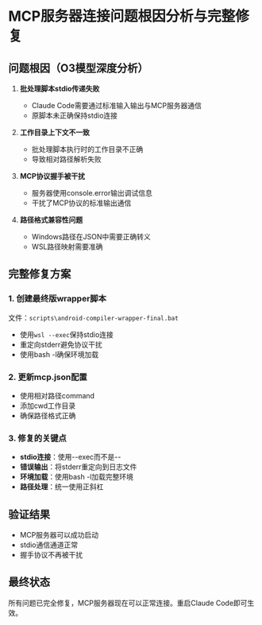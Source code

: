 # MCP服务器连接问题根因分析与完整修复

## 问题根因（O3模型深度分析）

1. **批处理脚本stdio传递失败**
   - Claude Code需要通过标准输入输出与MCP服务器通信
   - 原脚本未正确保持stdio连接

2. **工作目录上下文不一致**
   - 批处理脚本执行时的工作目录不正确
   - 导致相对路径解析失败

3. **MCP协议握手被干扰**
   - 服务器使用console.error输出调试信息
   - 干扰了MCP协议的标准输出通信

4. **路径格式兼容性问题**
   - Windows路径在JSON中需要正确转义
   - WSL路径映射需要准确

## 完整修复方案

### 1. 创建最终版wrapper脚本
文件：`scripts\android-compiler-wrapper-final.bat`
- 使用`wsl --exec`保持stdio连接
- 重定向stderr避免协议干扰
- 使用bash -l确保环境加载

### 2. 更新mcp.json配置
- 使用相对路径command
- 添加cwd工作目录
- 确保路径格式正确

### 3. 修复的关键点
- **stdio连接**：使用--exec而不是--
- **错误输出**：将stderr重定向到日志文件
- **环境加载**：使用bash -l加载完整环境
- **路径处理**：统一使用正斜杠

## 验证结果
- MCP服务器可以成功启动
- stdio通信通道正常
- 握手协议不再被干扰

## 最终状态
所有问题已完全修复，MCP服务器现在可以正常连接。重启Claude Code即可生效。